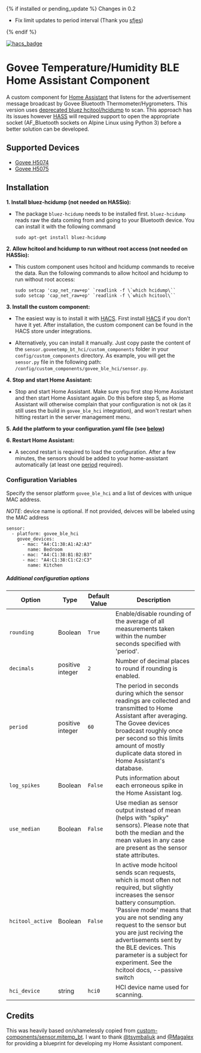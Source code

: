 {% if installed or pending_update %}
Changes in 0.2

* Fix limit updates to period interval (Thank you [sfjes](github.com/sfjes))

{% endif %}


[![hacs_badge](https://img.shields.io/badge/HACS-Custom-orange.svg)](https://github.com/custom-components/hacs)

# Govee Temperature/Humidity BLE Home Assistant Component

A custom component for [Home Assistant](https://www.home-assistant.io) that listens for the advertisement message broadcast by Govee Bluetooth Thermometer/Hygrometers.  This version uses [deprecated bluez hcitool/hcidump](https://git.kernel.org/pub/scm/bluetooth/bluez.git/commit/?id=b1eb2c4cd057624312e0412f6c4be000f7fc3617) to scan.  This approach has its issues however [HASS](https://www.home-assistant.io/hassio) will required support to open the appropriate socket (AF_Bluetooth sockets on Alpine Linux using Python 3) before a better solution can be developed.

## Supported Devices
* [Govee H5074](https://www.amazon.com/Govee-Thermometer-Hygrometer-Bluetooth-Temperature/dp/B07R586J37)
* [Govee H5075](https://www.amazon.com/Govee-Temperature-Humidity-Notification-Monitor/dp/B07Y36FWTT/)

## Installation


**1. Install bluez-hcidump (not needed on HASSio):**

- The package `bluez-hcidump` needs to be installed first. `bluez-hcidump` reads raw the data coming from and going to your Bluetooth device. You can install it with the following command

     ```shell
     sudo apt-get install bluez-hcidump
     ```

**2. Allow hcitool and hcidump to run without root access (not needed on HASSio):**

- This custom component uses hcitool and hcidump commands to receive the data. Run the following commands to allow hcitool and hcidump to run without root access:

     ```shell
     sudo setcap 'cap_net_raw+ep' `readlink -f \`which hcidump\``
     sudo setcap 'cap_net_raw+ep' `readlink -f \`which hcitool\``
     ```

**3. Install the custom component:**

- The easiest way is to install it with [HACS](https://hacs.xyz/). First install [HACS](https://hacs.xyz/) if you don't have it yet. After installation, the custom component can be found in the HACS store under integrations.

- Alternatively, you can install it manually. Just copy paste the content of the `sensor.goveetemp_bt_hci/custom_components` folder in your `config/custom_components` directory.
     As example, you will get the `sensor.py` file in the following path: `/config/custom_components/govee_ble_hci/sensor.py`.

**4. Stop and start Home Assistant:**

- Stop and start Home Assistant. Make sure you first stop Home Assistant and then start Home Assistant again.  Do this before step 5, as Home Assistant will otherwise complain that your configuration is not ok (as it still uses the build in `govee_ble_hci` integration), and won't restart when hitting restart in the server management menu.

**5. Add the platform to your configuration.yaml file (see [below](#configuration))**

**6. Restart Home Assistant:**

- A second restart is required to load the configuration. After a few minutes, the sensors should be added to your home-assistant automatically (at least one [period](#period) required).


### Configuration Variables

Specify the sensor platform `govee_ble_hci` and a list of devices with unique MAC address.

*NOTE*: device name is optional.  If not provided, deivces will be labeled using the MAC address
```
sensor:
  - platform: govee_ble_hci
    govee_devices:
      - mac: "A4:C1:38:A1:A2:A3"
        name: Bedroom
      - mac: "A4:C1:38:B1:B2:B3"
      - mac: "A4:C1:38:C1:C2:C3"
        name: Kitchen
```



##### Additional configuration options
| Option | Type |Default Value | Description |  
| -- | -- | -- | -- |
| `rounding`| Boolean | `True` | Enable/disable rounding of the average of all measurements taken within the number seconds specified with 'period'. |  
| `decimals` | positive integer | `2`| Number of decimal places to round if rounding is enabled. |
| `period` | positive integer | `60` | The period in seconds during which the sensor readings are collected and transmitted to Home Assistant after averaging. The Govee devices broadcast roughly once per second so this limits amount of mostly duplicate data stored in  Home Assistant's database. |
| `log_spikes` |  Boolean | `False` | Puts information about each erroneous spike in the Home Assistant log. |
| `use_median` | Boolean  | `False` | Use median as sensor output instead of mean (helps with "spiky" sensors). Please note that both the median and the mean values in any case are present as the sensor state attributes. |
| `hcitool_active`| Boolean | `False`| In active mode hcitool sends scan requests, which is most often not required, but slightly increases the sensor battery consumption. 'Passive mode' means that you are not sending any request to the sensor but you are just reciving the advertisements sent by the BLE devices. This parameter is a subject for experiment. See the hcitool docs, --passive switch|
| `hci_device`| string | `hci0` | HCI device name used for scanning. |

## Credits
  This was heavily based on/shamelessly copied from [custom-components/sensor.mitemp_bt](https://github.com/custom-components/sensor.mitemp_bt).  I want to thank [@tsymbaliuk](https://community.home-assistant.io/u/tsymbaliuk) and [@Magalex](https://community.home-assistant.io/u/Magalex) for providing a blueprint for developing my Home Assistant component.
